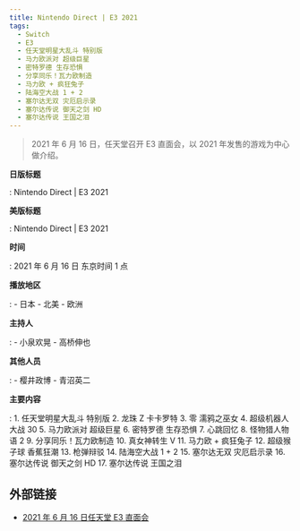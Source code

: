 ```yaml
---
title: Nintendo Direct | E3 2021
tags:
  - Switch
  - E3
  - 任天堂明星大乱斗 特别版
  - 马力欧派对 超级巨星
  - 密特罗德 生存恐惧
  - 分享同乐！瓦力欧制造
  - 马力欧 + 疯狂兔子
  - 陆海空大战 1 + 2
  - 塞尔达无双 灾厄启示录
  - 塞尔达传说 御天之剑 HD
  - 塞尔达传说 王国之泪
---
```


> 2021 年 6 月 16 日，任天堂召开 E3 直面会，以 2021 年发售的游戏为中心做介绍。

**日版标题**

:   Nintendo Direct | E3 2021

**美版标题**

:   Nintendo Direct | E3 2021

**时间**

:   2021 年 6 月 16 日 东京时间 1 点

**播放地区**

:   - 日本
    - 北美
    - 欧洲

**主持人**

:   - 小泉欢晃
    - 高桥伸也

**其他人员**

:   - 樱井政博
    - 青沼英二

**主要内容**

:   1. 任天堂明星大乱斗 特别版
    2. 龙珠 Z 卡卡罗特
    3. 零 濡鸦之巫女
    4. 超级机器人大战 30
    5. 马力欧派对 超级巨星
    6. 密特罗德 生存恐惧
    7. 心跳回忆
    8. 怪物猎人物语 2
    9. 分享同乐！瓦力欧制造
    10. 真女神转生 V
    11. 马力欧 + 疯狂兔子
    12. 超级猴子球 香蕉狂潮
    13. 枪弹辩驳
    14. 陆海空大战 1 + 2
    15. 塞尔达无双 灾厄启示录
    16. 塞尔达传说 御天之剑 HD
    17. 塞尔达传说 王国之泪

## 外部链接

- [2021 年 6 月 16 日任天堂 E3 直面会](https://www.bilibili.com/video/BV17o4y1k7Rs/)
